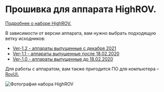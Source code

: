 # Прошивка для аппарата HighROV.

[Подробнее о наборе HighROV.](https://robocenter.net/goods/kit/highrov/)

В зависимости от версии аппарата, вам нужно выбрать подходящую ветку исходников:
- [Ver-1.2 - аппараты выпущенные с декабря 2021](https://github.com/murproject/HighROV_firmware/tree/Ver-1.2)
- [Ver-1.1 - аппараты выпущенные после 18.02.2020](https://github.com/murproject/HighROV_firmware/tree/Ver-1.1)
- [Ver-1.0 - аппараты выпущенные до 18.02.2020](https://github.com/murproject/HighROV_firmware/tree/Ver-1.0)

Для работы с аппаратом, вам также пригодится ПО для компьютера – [RovUI.](https://github.com/murproject/RovUI)

![Фотография набора HighROV](https://robocenter.net/media/images/HighROV-2.max-1000x500.jpg)

